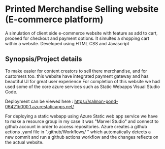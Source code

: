 # Printed Merchandise Selling website (E-commerce platform)
  A simulation of client side e-commerce website with feature as add to cart, proceed for checkout and payment options. It simultes a shopping cart within a website. Developed using HTML CSS and Javascript

 ## Synopsis/Project details
  To make easier for content creators to sell there merchandise, and for customers too. this website have integrated payment gateway and has beautiful UI for great user experience For completion of this website we had used some of the core azure services such as Static Webapps Visual Studio Code.

  Deployment can be viewed here : https://salmon-pond-06421b000.1.azurestaticapps.net/

  For deploying a static webapp using Azure Static web app service we have to make a resource group in my case it was "Marvel Studio" and connect to github account in order to access repositories. Azure creates a github actions .yaml file in ".github/Workflows/ " which automatically detects a new commit and run a github actions workflow and the changes reflects on the actual website.
